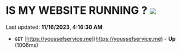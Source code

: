 # IS MY WEBSITE RUNNING ? [![](https://img.shields.io/static/v1?label=Sponsor&message=%E2%9D%A4&logo=GitHub&color=%23fe8e86)](https://github.com/sponsors/<username>)

Last updated: **11/16/2023, 4:16:30 AM**

- `GET` [https://youssefservice.me](https://youssefservice.me) - **Up** (1006ms)
